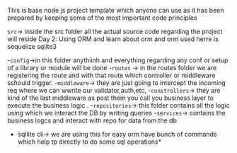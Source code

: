 This is base node js project template which anyone can use as it has been prepared by keeping some of the most important code principles

`src`-> inside the src folder all the actual source code regarding the project will reside
Day 2: Using ORM and learn about orm and orm used herre is sequelize sqlite3

-`config`->in this folder anythiinh and everything regarding any conf or setup of a library or module will be done 
-`routes` -> in the routes folder we are registering the route and with that route which controller or middleware sshould trigger.
-`middleware`-> they are just going to intercept the incoming req where we can wwrite our validator,auth,etc,
-`constrollers`-> they are kind of the last middleware as post them you call you business layer to execute the business logic .
-`repositories`-> this folder contains all the logic using which we interact the  DB by writing queries
-`services`-> contains the business logcs and interact with repo for data from the db
 
 
* sqllite cli-> we are using this for easy orm have bunch of commands which help tp directly to do some sql operations* 
